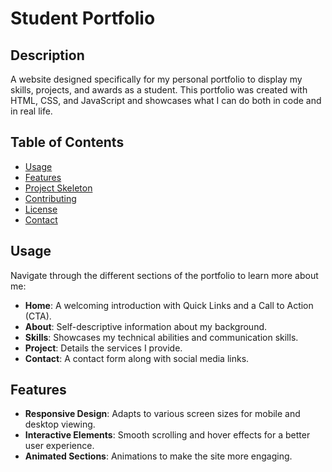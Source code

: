 # Student Portfolio

## Description
A website designed specifically for my personal portfolio to display my skills, projects, and awards as a student. This portfolio was created with HTML, CSS, and JavaScript and showcases what I can do both in code and in real life.

## Table of Contents
- [Usage](#usage)
- [Features](#features)
- [Project Skeleton](#project-skeleton)
- [Contributing](#contributing)
- [License](#license)
- [Contact](#contact)



## Usage
Navigate through the different sections of the portfolio to learn more about me:

- **Home**: A welcoming introduction with Quick Links and a Call to Action (CTA).
- **About**: Self-descriptive information about my background.
- **Skills**: Showcases my technical abilities and communication skills.
- **Project**: Details the services I provide.
- **Contact**: A contact form along with social media links.

## Features
- **Responsive Design**: Adapts to various screen sizes for mobile and desktop viewing.
- **Interactive Elements**: Smooth scrolling and hover effects for a better user experience.
- **Animated Sections**: Animations to make the site more engaging.


